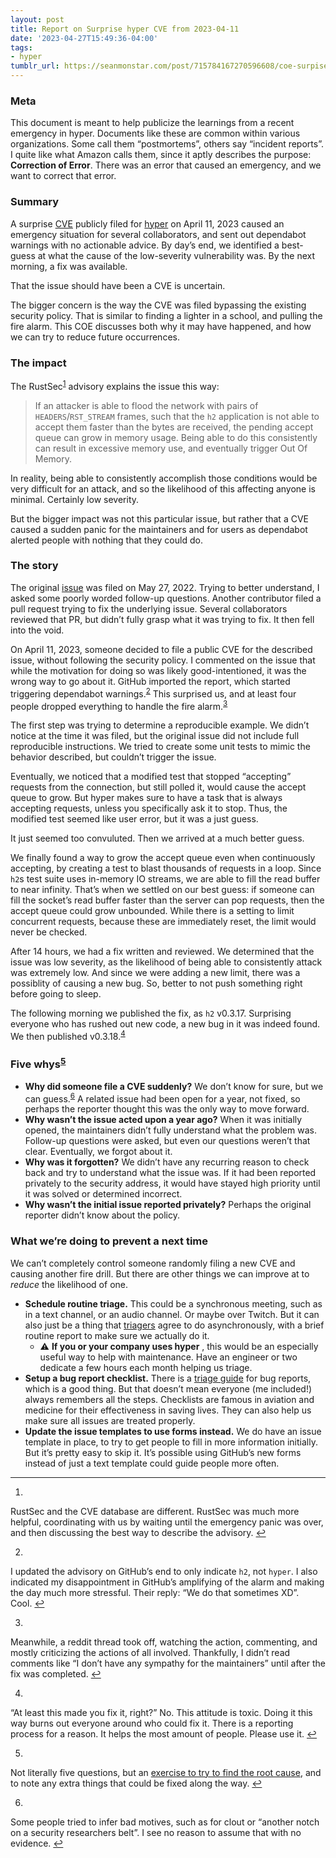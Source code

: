 ```yaml
---
layout: post
title: Report on Surprise hyper CVE from 2023-04-11
date: '2023-04-27T15:49:36-04:00'
tags:
- hyper
tumblr_url: https://seanmonstar.com/post/715784167270596608/coe-surpise-hyper-cve
---
```

### Meta

This document is meant to help publicize the learnings from a recent emergency in hyper. Documents like these are common within various organizations. Some call them “postmortems”, others say “incident reports”. I quite like what Amazon calls them, since it aptly describes the purpose: **Correction of Error**. There was an error that caused an emergency, and we want to correct that error.

### Summary

A surprise [CVE](https://en.wikipedia.org/wiki/Common_Vulnerabilities_and_Exposures) publicly filed for [hyper](https://hyper.rs) on April 11, 2023 caused an emergency situation for several collaborators, and sent out dependabot warnings with no actionable advice. By day’s end, we identified a best-guess at what the cause of the low-severity vulnerability was. By the next morning, a fix was available.

That the issue should have been a CVE is uncertain.

The bigger concern is the way the CVE was filed bypassing the existing security policy. That is similar to finding a lighter in a school, and pulling the fire alarm. This COE discusses both why it may have happened, and how we can try to reduce future occurrences.

### The impact

The RustSec<sup id="fnref:1"><a href="#fn:1" class="footnote-ref" role="doc-noteref">1</a></sup> advisory explains the issue this way:

> If an attacker is able to flood the network with pairs of `HEADERS`/`RST_STREAM` frames, such that the `h2` application is not able to accept them faster than the bytes are received, the pending accept queue can grow in memory usage. Being able to do this consistently can result in excessive memory use, and eventually trigger Out Of Memory.

In reality, being able to consistently accomplish those conditions would be very difficult for an attack, and so the likelihood of this affecting anyone is minimal. Certainly low severity.

But the bigger impact was not this particular issue, but rather that a CVE caused a sudden panic for the maintainers and for users as dependabot alerted people with nothing that they could do.

### The story

The original [issue](https://github.com/hyperium/hyper/issues/2877) was filed on May 27, 2022. Trying to better understand, I asked some poorly worded follow-up questions. Another contributor filed a pull request trying to fix the underlying issue. Several collaborators reviewed that PR, but didn’t fully grasp what it was trying to fix. It then fell into the void.

On April 11, 2023, someone decided to file a public CVE for the described issue, without following the security policy. I commented on the issue that while the motivation for doing so was likely good-intentioned, it was the wrong way to go about it. GitHub imported the report, which started triggering dependabot warnings.<sup id="fnref:2"><a href="#fn:2" class="footnote-ref" role="doc-noteref">2</a></sup> This surprised us, and at least four people dropped everything to handle the fire alarm.<sup id="fnref:3"><a href="#fn:3" class="footnote-ref" role="doc-noteref">3</a></sup>

The first step was trying to determine a reproducible example. We didn’t notice at the time it was filed, but the original issue did not include full reproducible instructions. We tried to create some unit tests to mimic the behavior described, but couldn’t trigger the issue.

Eventually, we noticed that a modified test that stopped “accepting” requests from the connection, but still polled it, would cause the accept queue to grow. But hyper makes sure to have a task that is always accepting requests, unless you specifically ask it to stop. Thus, the modified test seemed like user error, but it was a just guess.

It just seemed too convuluted. Then we arrived at a much better guess.

We finally found a way to grow the accept queue even when continuously accepting, by creating a test to blast thousands of requests in a loop. Since `h2`s test suite uses in-memory IO streams, we are able to fill the read buffer to near infinity. That’s when we settled on our best guess: if someone can fill the socket’s read buffer faster than the server can pop requests, then the accept queue could grow unbounded. While there is a setting to limit concurrent requests, because these are immediately reset, the limit would never be checked.

After 14 hours, we had a fix written and reviewed. We determined that the issue was low severity, as the likelihood of being able to consistently attack was extremely low. And since we were adding a new limit, there was a possiblity of causing a new bug. So, better to not push something right before going to sleep.

The following morning we published the fix, as `h2` v0.3.17. Surprising everyone who has rushed out new code, a new bug in it was indeed found. We then published v0.3.18.<sup id="fnref:4"><a href="#fn:4" class="footnote-ref" role="doc-noteref">4</a></sup>

### Five whys<sup id="fnref:5"><a href="#fn:5" class="footnote-ref" role="doc-noteref">5</a></sup>

- **Why did someone file a CVE suddenly?** We don’t know for sure, but we can guess.<sup id="fnref:6"><a href="#fn:6" class="footnote-ref" role="doc-noteref">6</a></sup> A related issue had been open for a year, not fixed, so perhaps the reporter thought this was the only way to move forward.
- **Why wasn’t the issue acted upon a year ago?** When it was initially opened, the maintainers didn’t fully understand what the problem was. Follow-up questions were asked, but even our questions weren’t that clear. Eventually, we forgot about it.
- **Why was it forgotten?** We didn’t have any recurring reason to check back and try to understand what the issue was. If it had been reported privately to the security address, it would have stayed high priority until it was solved or determined incorrect.
- **Why wasn’t the initial issue reported privately?** Perhaps the original reporter didn’t know about the policy.

### What we’re doing to prevent a next time

We can’t completely control someone randomly filing a new CVE and causing another fire drill. But there are other things we can improve at to _reduce_ the likelihood of one.

- **Schedule routine triage.** This could be a synchronous meeting, such as in a text channel, or an audio channel. Or maybe over Twitch. But it can also just be a thing that [triagers](https://hyper.rs/contrib/governance/#triager) agree to do asynchronously, with a brief routine report to make sure we actually do it.
  - ⚠️ **If you or your company uses hyper** , this would be an especially useful way to help with maintenance. Have an engineer or two dedicate a few hours each month helping us triage.
- **Setup a bug report checklist.** There is a [triage guide](https://hyper.rs/contrib/issues/#triaging) for bug reports, which is a good thing. But that doesn’t mean everyone (me included!) always remembers all the steps. Checklists are famous in aviation and medicine for their effectiveness in saving lives. They can also help us make sure all issues are treated properly.
- **Update the issue templates to use forms instead.** We do have an issue template in place, to try to get people to fill in more information initially. But it’s pretty easy to skip it. It’s possible using GitHub’s new forms instead of just a text template could guide people more often.

* * *

1. 

RustSec and the CVE database are different. RustSec was much more helpful, coordinating with us by waiting until the emergency panic was over, and then discussing the best way to describe the advisory.&nbsp;[↩︎](#fnref:1)

2. 

I updated the advisory on GitHub’s end to only indicate `h2`, not `hyper`. I also indicated my disappointment in GitHub’s amplifying of the alarm and making the day much more stressful. Their reply: “We do that sometimes XD”. Cool.&nbsp;[↩︎](#fnref:2)

3. 

Meanwhile, a reddit thread took off, watching the action, commenting, and mostly criticizing the actions of all involved. Thankfully, I didn’t read comments like “I don’t have any sympathy for the maintainers” until after the fix was completed.&nbsp;[↩︎](#fnref:3)

4. 

“At least this made you fix it, right?” No. This attitude is toxic. Doing it this way burns out everyone around who could fix it. There is a reporting process for a reason. It helps the most amount of people. Please use it.&nbsp;[↩︎](#fnref:4)

5. 

Not literally five questions, but an [exercise to try to find the root cause](https://en.wikipedia.org/wiki/Five_whys), and to note any extra things that could be fixed along the way.&nbsp;[↩︎](#fnref:5)

6. 

Some people tried to infer bad motives, such as for clout or “another notch on a security researchers belt”. I see no reason to assume that with no evidence.&nbsp;[↩︎](#fnref:6)

